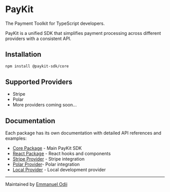 # PayKit

The Payment Toolkit for TypeScript developers.

PayKit is a unified SDK that simplifies payment processing across different providers with a consistent API.

## Installation

```bash
npm install @paykit-sdk/core
```

## Supported Providers

- Stripe
- Polar
- More providers coming soon...

## Documentation

Each package has its own documentation with detailed API references and examples:

- [Core Package](packages/paykit/README.md) - Main PayKit SDK
- [React Package](packages/react/README.md) - React hooks and components
- [Stripe Provider](packages/stripe/README.md) - Stripe integration
- [Polar Provider](packages/polar/README.md)- Polar integration
- [Local Provider](packages/local/README.md) - Local development provider

---

Maintained by [Emmanuel Odii](https://x.com/devodii_)

